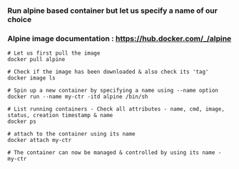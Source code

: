 ### Run alpine based container but let us specify a name of our choice
### Alpine image documentation : https://hub.docker.com/_/alpine

```
# Let us first pull the image
docker pull alpine

# Check if the image has been downloaded & also check its 'tag'
docker image ls

# Spin up a new container by specifying a name using --name option
docker run --name my-ctr -itd alpine /bin/sh

# List running containers - Check all attributes - name, cmd, image, status, creation timestamp & name
docker ps

# attach to the container using its name
docker attach my-ctr

# The container can now be managed & controlled by using its name - my-ctr

```
